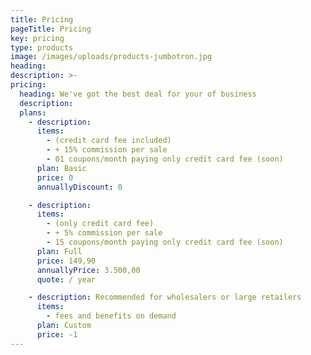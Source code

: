 ```yaml
---
title: Pricing
pageTitle: Pricing
key: pricing
type: products
image: /images/uploads/products-jumbotron.jpg
heading:
description: >-
pricing:
  heading: We've got the best deal for your of business
  description: 
  plans:
    - description:
      items:
        - (credit card fee included)
        - + 15% commission per sale
        - 01 coupons/month paying only credit card fee (soon)
      plan: Basic
      price: 0
      annuallyDiscount: 0

    - description:
      items:
        - (only credit card fee)
        - + 5% commission per sale
        - 15 coupons/month paying only credit card fee (soon)
      plan: Full
      price: 149,90
      annuallyPrice: 3.500,00
      quote: / year

    - description: Recommended for wholesalers or large retailers
      items:
        - fees and benefits on demand
      plan: Custom
      price: -1
---
```


